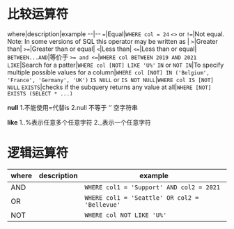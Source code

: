 # 比较运算符
where|description|example
--|--
`=`|Equal|`WHERE col = 24`
`<>` or `!=`|Not equal. Note: In some versions of SQL this operator may be written as |
`>`|Greater than|
`>=`|Greater than or equal|
`<`|Less than|
`<=`|Less than or equal|
`BETWEEN...AND`|等价于 `>= and <=`|`WHERE col BETWEEN 2019 AND 2021`
`LIKE`|Search for a patter|`WHERE col [NOT] LIKE 'U%'`
`IN` or `NOT IN`|To specify multiple possible values for a column|`WHERE col [NOT] IN ('Belgium', 'France', 'Germany', 'UK')`
`IS NULL` or `IS NOT NULL`|`WHERE col IS [NOT] NULL`
`EXISTS`|checks if the subquery returns any value at all|`WHERE [NOT] EXISTS (SELECT * ...)`

**null**
1.不能使用=代替is
2.null 不等于 ‘’ 空字符串

**like**
1..%表示任意多个任意字符
2._表示一个任意字符

# 逻辑运算符
where|description|example
--|--|--
AND||`WHERE col1 = 'Support' AND col2 = 2021`
OR||`WHERE col1 = 'Seattle' OR col2 = 'Bellevue'`
NOT||`WHERE col NOT LIKE 'U%'`
